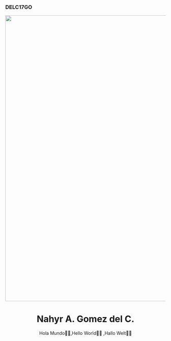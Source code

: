 ### DELC17GO                                                                              
<div id="header" align="center">
  <img src="https://media.giphy.com/media/26tn33aiTi1jkl6H6/giphy.gif" width="900"/>
  <h1 align="center">Nahyr A. Gomez del C. </h1>
  <h0 align="center">Hola Mundo👋✨,Hello World👋✨ ,Hallo Welt👋✨ </h0>
<!--
**NAHYRDELC17/NAHYRDELC17** is a ✨ _special_ ✨ repository because its `README.md` (this file) appears on your GitHub profile.

Here are some ideas to get you started:

- 🔭 I’m currently working on ...
- 🌱 I’m currently learning ...
- 👯 I’m looking to collaborate on ...
- 🤔 I’m looking for help with ...
- 💬 Ask me about ...
- 📫 How to reach me: ...
- 😄 Pronouns: ...
- ⚡ Fun fact: ...
-->
